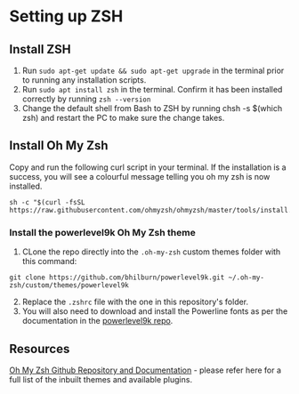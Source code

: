 # Setting up ZSH
## Install ZSH
1. Run `sudo apt-get update && sudo apt-get upgrade` in the terminal prior to running any installation scripts.
2. Run `sudo apt install zsh` in the terminal. Confirm it has been installed correctly by running `zsh --version`
3. Change the default shell from Bash to ZSH by running chsh -s $(which zsh) and restart the PC to make sure the change takes.
## Install Oh My Zsh
Copy and run the following curl script in your terminal. If the installation is a success, you will see a colourful message telling you oh my zsh is now installed.
```
sh -c "$(curl -fsSL https://raw.githubusercontent.com/ohmyzsh/ohmyzsh/master/tools/install.sh)"
```
### Install the powerlevel9k Oh My Zsh theme
1. CLone the repo directly into the `.oh-my-zsh` custom themes folder with this command: 
```
git clone https://github.com/bhilburn/powerlevel9k.git ~/.oh-my-zsh/custom/themes/powerlevel9k
```
2. Replace the `.zshrc` file with the one in this repository's folder.
3. You will also need to download and install the Powerline fonts as per the documentation in the [powerlevel9k repo](https://github.com/Powerlevel9k/powerlevel9k/wiki/Install-Instructions#step-2-install-a-powerline-font).
## Resources
[Oh My Zsh Github Repository and Documentation](https://github.com/ohmyzsh/ohmyzsh) - please refer here for a full list of the inbuilt themes and available plugins.